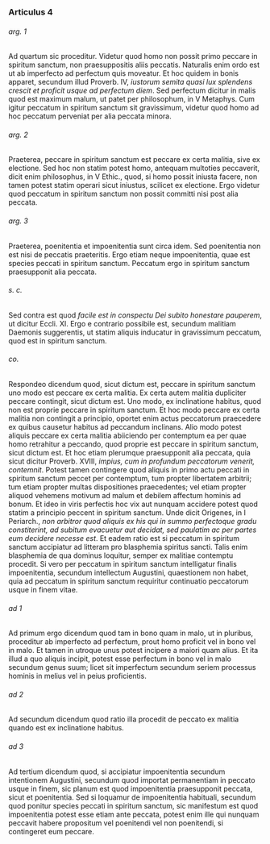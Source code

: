 ### Articulus 4

###### arg. 1
Ad quartum sic proceditur. Videtur quod homo non possit primo peccare in spiritum sanctum, non praesuppositis aliis peccatis. Naturalis enim ordo est ut ab imperfecto ad perfectum quis moveatur. Et hoc quidem in bonis apparet, secundum illud Proverb. IV, *iustorum semita quasi lux splendens crescit et proficit usque ad perfectum diem*. Sed perfectum dicitur in malis quod est maximum malum, ut patet per philosophum, in V Metaphys. Cum igitur peccatum in spiritum sanctum sit gravissimum, videtur quod homo ad hoc peccatum perveniat per alia peccata minora.

###### arg. 2
Praeterea, peccare in spiritum sanctum est peccare ex certa malitia, sive ex electione. Sed hoc non statim potest homo, antequam multoties peccaverit, dicit enim philosophus, in V Ethic., quod, si homo possit iniusta facere, non tamen potest statim operari sicut iniustus, scilicet ex electione. Ergo videtur quod peccatum in spiritum sanctum non possit committi nisi post alia peccata.

###### arg. 3
Praeterea, poenitentia et impoenitentia sunt circa idem. Sed poenitentia non est nisi de peccatis praeteritis. Ergo etiam neque impoenitentia, quae est species peccati in spiritum sanctum. Peccatum ergo in spiritum sanctum praesupponit alia peccata.

###### s. c.
Sed contra est quod *facile est in conspectu Dei subito honestare pauperem*, ut dicitur Eccli. XI. Ergo e contrario possibile est, secundum malitiam Daemonis suggerentis, ut statim aliquis inducatur in gravissimum peccatum, quod est in spiritum sanctum.

###### co.
Respondeo dicendum quod, sicut dictum est, peccare in spiritum sanctum uno modo est peccare ex certa malitia. Ex certa autem malitia dupliciter peccare contingit, sicut dictum est. Uno modo, ex inclinatione habitus, quod non est proprie peccare in spiritum sanctum. Et hoc modo peccare ex certa malitia non contingit a principio, oportet enim actus peccatorum praecedere ex quibus causetur habitus ad peccandum inclinans. Alio modo potest aliquis peccare ex certa malitia abiiciendo per contemptum ea per quae homo retrahitur a peccando, quod proprie est peccare in spiritum sanctum, sicut dictum est. Et hoc etiam plerumque praesupponit alia peccata, quia sicut dicitur Proverb. XVIII, *impius, cum in profundum peccatorum venerit, contemnit*. Potest tamen contingere quod aliquis in primo actu peccati in spiritum sanctum peccet per contemptum, tum propter libertatem arbitrii; tum etiam propter multas dispositiones praecedentes; vel etiam propter aliquod vehemens motivum ad malum et debilem affectum hominis ad bonum. Et ideo in viris perfectis hoc vix aut nunquam accidere potest quod statim a principio peccent in spiritum sanctum. Unde dicit Origenes, in I Periarch., *non arbitror quod aliquis ex his qui in summo perfectoque gradu constiterint, ad subitum evacuetur aut decidat, sed paulatim ac per partes eum decidere necesse est*. Et eadem ratio est si peccatum in spiritum sanctum accipiatur ad litteram pro blasphemia spiritus sancti. Talis enim blasphemia de qua dominus loquitur, semper ex malitiae contemptu procedit. Si vero per peccatum in spiritum sanctum intelligatur finalis impoenitentia, secundum intellectum Augustini, quaestionem non habet, quia ad peccatum in spiritum sanctum requiritur continuatio peccatorum usque in finem vitae.

###### ad 1
Ad primum ergo dicendum quod tam in bono quam in malo, ut in pluribus, proceditur ab imperfecto ad perfectum, prout homo proficit vel in bono vel in malo. Et tamen in utroque unus potest incipere a maiori quam alius. Et ita illud a quo aliquis incipit, potest esse perfectum in bono vel in malo secundum genus suum; licet sit imperfectum secundum seriem processus hominis in melius vel in peius proficientis.

###### ad 2
Ad secundum dicendum quod ratio illa procedit de peccato ex malitia quando est ex inclinatione habitus.

###### ad 3
Ad tertium dicendum quod, si accipiatur impoenitentia secundum intentionem Augustini, secundum quod importat permanentiam in peccato usque in finem, sic planum est quod impoenitentia praesupponit peccata, sicut et poenitentia. Sed si loquamur de impoenitentia habituali, secundum quod ponitur species peccati in spiritum sanctum, sic manifestum est quod impoenitentia potest esse etiam ante peccata, potest enim ille qui nunquam peccavit habere propositum vel poenitendi vel non poenitendi, si contingeret eum peccare.

